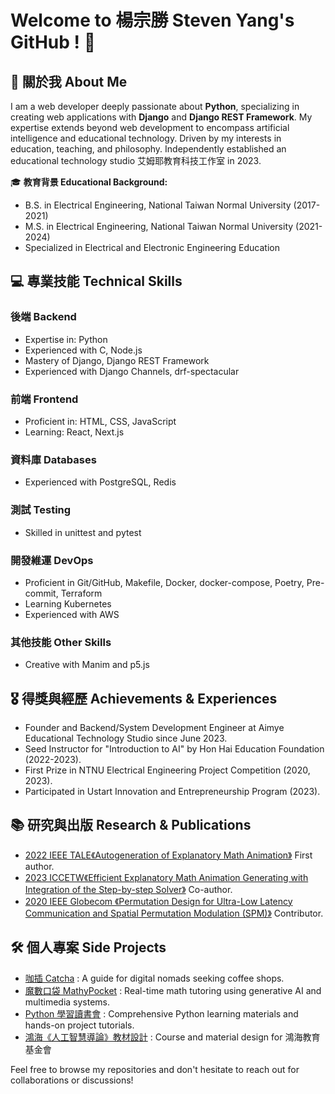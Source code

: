 # Welcome to 楊宗勝 Steven Yang's GitHub ! 👋

## 🚀 關於我 About Me

I am a web developer deeply passionate about **Python**, specializing in creating web applications with **Django** and **Django REST Framework**.
My expertise extends beyond web development to encompass artificial intelligence and educational technology. Driven by my interests in education, teaching, and philosophy. Independently established an educational technology studio 艾姆耶教育科技工作室 in 2023.

🎓 **教育背景 Educational Background:**
- B.S. in Electrical Engineering, National Taiwan Normal University (2017-2021)
- M.S. in Electrical Engineering, National Taiwan Normal University (2021-2024)
- Specialized in Electrical and Electronic Engineering Education

## 💻 專業技能 Technical Skills

### 後端 Backend
- Expertise in: Python
- Experienced with C, Node.js
- Mastery of Django, Django REST Framework
- Experienced with Django Channels, drf-spectacular

### 前端 Frontend
- Proficient in: HTML, CSS, JavaScript
- Learning: React, Next.js

### 資料庫 Databases
- Experienced with PostgreSQL, Redis

### 測試 Testing
- Skilled in unittest and pytest

### 開發維運 DevOps
- Proficient in Git/GitHub, Makefile, Docker, docker-compose, Poetry, Pre-commit, Terraform
- Learning Kubernetes
- Experienced with AWS

### 其他技能 Other Skills
- Creative with Manim and p5.js

## 🎖️ 得獎與經歷 Achievements & Experiences

- Founder and Backend/System Development Engineer at Aimye Educational Technology Studio since June 2023.
- Seed Instructor for "Introduction to AI" by Hon Hai Education Foundation (2022-2023).
- First Prize in NTNU Electrical Engineering Project Competition (2020, 2023).
- Participated in Ustart Innovation and Entrepreneurship Program (2023).

## 📚 研究與出版 Research & Publications

- [2022 IEEE TALE《Autogeneration of Explanatory Math Animation》](https://ieeexplore.ieee.org/document/10148360)  First author.
- [2023 ICCETW《Efficient Explanatory Math Animation Generating with Integration of the Step-by-step Solver》](https://researchr.org/publication/HuangYL23-0) Co-author.
- [2020 IEEE Globecom 《Permutation Design for Ultra-Low Latency Communication and Spatial Permutation Modulation (SPM)》](https://ieeexplore.ieee.org/document/9367465) Contributor.

## 🛠️ 個人專案 Side Projects

- [咖插 Catcha](https://taipei-cafes.netlify.app/) : A guide for digital nomads seeking coffee shops.
- [魔數口袋 MathyPocket]() : Real-time math tutoring using generative AI and multimedia systems.
- [Python 學習讀書會](https://www.notion.so/Python-d12c0389e5874dceb9273432b849cd59) : Comprehensive Python learning materials and hands-on project tutorials.
- [鴻海《人工智慧導論》教材設計](https://www.foxconnfoundation.org/plan/aicourse) : Course and material design for 鴻海教育基金會

Feel free to browse my repositories and don't hesitate to reach out for collaborations or discussions!
